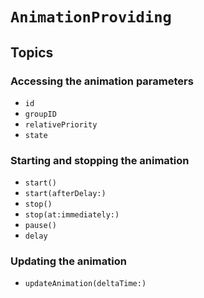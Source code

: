 # ``AnimationProviding``

## Topics

### Accessing the animation parameters

- ``id``
- ``groupID``
- ``relativePriority``
- ``state``

### Starting and stopping the animation

- ``start()``
- ``start(afterDelay:)``
- ``stop()``
- ``stop(at:immediately:)``
- ``pause()``
- ``delay``

### Updating the animation

- ``updateAnimation(deltaTime:)``

